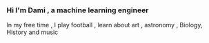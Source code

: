 ### Hi I'm Dami ,  a machine learning engineer  



In my free time , I play football , learn about art , astronomy , Biology, History  and music 



